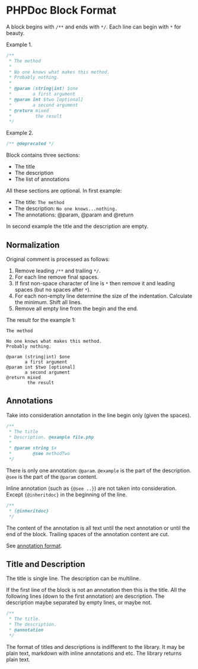 # PHPDoc Block Format

A block begins with `/**` and ends with `*/`.
Each line can begin with `*` for beauty.

Example 1.

```php
/**
 * The method
 *
 * No one knows what makes this method.
 * Probably nothing.
 *
 * @param (string|int) $one
 *        a first argument
 * @param int $two [optional]
 *        a second argument
 * @return mixed
 *         the result
 */
```

Example 2.

```php
/** @deprecated */
```

Block contains three sections:

* The title
* The description
* The list of annotations

All these sections are optional.
In first example:

* The title: `The method`
* The description: `No one knows...nothing.`
* The annotations: @param, @param and @return

In second example the title and the description are empty.

## Normalization

Original comment is processed as follows:

1. Remove leading `/**` and trailing `*/`.
2. For each line remove final spaces.
3. If first non-space character of line is `*` then remove it and leading spaces (but no spaces after `*`).
4. For each non-empty line determine the size of the indentation. Calculate the minimum. Shift all lines.
5. Remove all empty line from the begin and the end.

The result for the example 1:

```
The method

No one knows what makes this method.
Probably nothing.

@param (string|int) $one
       a first argument
@param int $two [optional]
       a second argument
@return mixed
        the result
```

## Annotations

Take into consideration annotation in the line begin only (given the spaces).

```php
/**
 * The title
 * Description. @example file.php
 *
 * @param string $x
 *        @see methodTwo
 */
```

There is only one annotation: `@param`.
`@example` is the part of the description.
`@see` is the part of the `@param` content.

Inline annotation (such as `{@see ..}`) are not taken into consideration.
Except `{@inheritdoc}` in the beginning of the line.

```php
/**
 * {@inheritdoc}
 */
```

The content of the annotation is all text until the next annotation or until the end of the block.
Trailing spaces of the annotation content are cut.

See [annotation format](annotation-format.md).

## Title and Description

The title is single line.
The description can be multiline.

If the first line of the block is not an annotation then this is the title.
All the following lines (down to the first annotation) are description.
The description maybe separated by empty lines, or maybe not.

```php
/**
 * The title.
 * The description.
 * @annotation
 */
```

The format of titles and descriptions is indifferent to the library.
It may be plain text, markdown with inline annotations and etc.
The library returns plain text.
